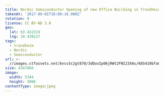 ```yaml
---
title: Nordic Semiconductor Opening of new Office Building in Trondheim
takenAt: '2017-09-01T18:00:16.000Z'
rotation: 0
license: CC BY-ND 3.0
geo:
  lat: 63.422319
  lng: 10.438127
tags:
  - trondheim
  - Nordic
  - Semiconductor
url: >-
  //images.ctfassets.net/bncv3c2gt878/3dDoxIp06jRWt2FNI23XAs/685410bfa02fc7dbd5e51fa019639869/nordic-semiconductor-opening-of-new-office-building-in-trondheim_36865489341_o
size: 4347866
image:
  width: 5344
  height: 3006
contentType: image/jpeg
---
```


